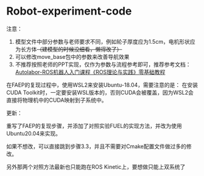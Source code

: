 # Robot-experiment-code

注意：

1. 模型文件中部分参数与老师要求不同，例如轮子厚度应为1.5cm，电机形状应为长方体~~（建模型的时候没细看，懒得改了）~~
2. 可以修改move_base包中的参数来改善导航效果
3. 不推荐按照老师的PPT实现，仅作为参数与流程参考即可，推荐参考文档：[Autolabor-ROS机器人入门课程《ROS理论与实践》零基础教程](http://www.autolabor.com.cn/book/ROSTutorials/)

在FAEP的复现过程中，使用WSL2来安装Ubuntu-18.04，需要注意的是：
在安装CUDA Toolkit时，一定要安装WSL版本的，否则CUDA会被覆盖，因为WSL2会直接将物理机中的CUDA映射到子系统中。

更新：

重写了FAEP的复现步骤，并添加了对照实验FUEL的实现方法，并改为使用Ubuntu20.04来实现。

如果不想改，可以直接跳到步骤3.3，并且不需要对Cmake配置文件做过多的修改。

另外那两个对照方法最新也只能跑在ROS Kinetic上，要想做只能上双系统了
